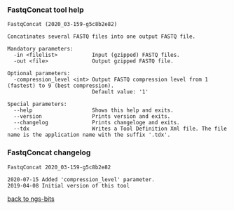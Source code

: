 ### FastqConcat tool help
	FastqConcat (2020_03-159-g5c8b2e82)
	
	Concatinates several FASTQ files into one output FASTQ file.
	
	Mandatory parameters:
	  -in <filelist>           Input (gzipped) FASTQ files.
	  -out <file>              Output gzipped FASTQ file.
	
	Optional parameters:
	  -compression_level <int> Output FASTQ compression level from 1 (fastest) to 9 (best compression).
	                           Default value: '1'
	
	Special parameters:
	  --help                   Shows this help and exits.
	  --version                Prints version and exits.
	  --changelog              Prints changeloge and exits.
	  --tdx                    Writes a Tool Definition Xml file. The file name is the application name with the suffix '.tdx'.
	
### FastqConcat changelog
	FastqConcat 2020_03-159-g5c8b2e82
	
	2020-07-15 Added 'compression_level' parameter.
	2019-04-08 Initial version of this tool
[back to ngs-bits](https://github.com/imgag/ngs-bits)